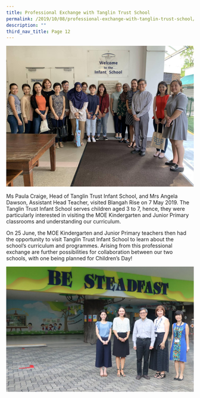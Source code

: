 ```yaml
---
title: Professional Exchange with Tanglin Trust School
permalink: /2019/10/08/professional-exchange-with-tanglin-trust-school/
description: ""
third_nav_title: Page 12
---
```

![](/images/Tanglin-1.jpeg)

<p>Ms Paula Craige, Head of Tanglin Trust Infant School, and Mrs Angela Dawson, Assistant Head Teacher, visited Blangah Rise on 7 May 2019. The Tanglin Trust Infant School serves children aged 3 to 7, hence, they were particularly interested in visiting the MOE Kindergarten and Junior Primary classrooms and understanding our curriculum.</p>
<p>On 25 June, the MOE Kindergarten and Junior Primary teachers then had the opportunity to visit Tanglin Trust Infant School to learn about the school&rsquo;s curriculum and programmes. Arising from this professional exchange are further possibilities for collaboration between our two schools, with one being planned for Children&rsquo;s Day!</p>

![](/images/IMG_3065-1024x683.jpeg)